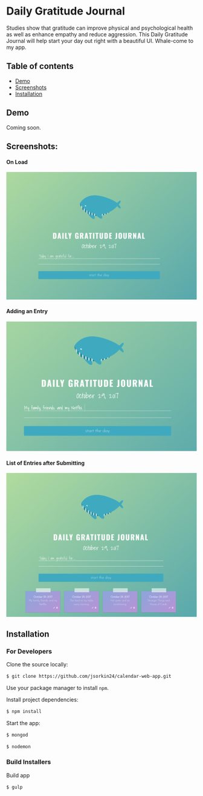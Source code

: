 # Daily Gratitude Journal
Studies show that gratitude can improve physical and psychological health as well as enhance empathy and reduce aggression. This Daily Gratitude Journal will help start your day out right with a beautiful UI. Whale-come to my app. 

## Table of contents

- [Demo](#demo)
- [Screenshots](#screenshots)
- [Installation](#installation)

## Demo
Coming soon. 

## Screenshots:

  #### On Load
  <img src="public/images/gratitude-journal-1.PNG"  width="600"/>
  
  #### Adding an Entry
  <img src="public/images/gratitude-journal-2.PNG" width="600"/>
  
  #### List of Entries after Submitting
  <img src="public/images/gratitude-journal-3.PNG" width="600"/>
  

## Installation

### For Developers
Clone the source locally:

```sh
$ git clone https://github.com/jsorkin24/calendar-web-app.git
```

Use your package manager to install `npm`.

Install project dependencies:

```sh
$ npm install
```
Start the app:
```sh
$ mongod
```

```sh
$ nodemon
```

### Build Installers
Build app
```sh
$ gulp
```


